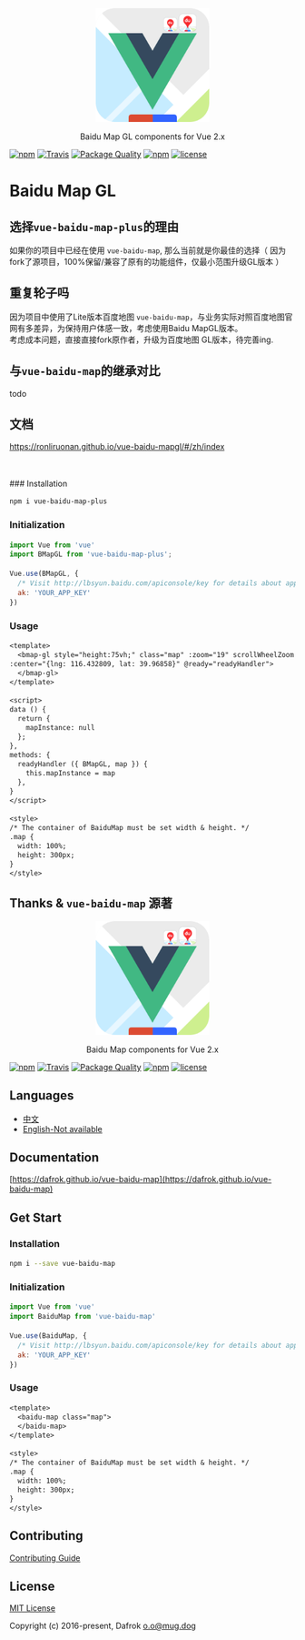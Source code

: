 <p align="center">
  <img src="https://raw.githubusercontent.com/ronliruonan/vue-baidu-mapgl/static_site/favicon.png" width="200px">
</p>
<p align="center">Baidu Map GL components for Vue 2.x</p>

[![npm](https://img.shields.io/npm/v/vue-baidu-map-plus.svg)]()
[![Travis](https://img.shields.io/travis/ronliruonan/vue-baidu-map-plus.svg)]()
[![Package Quality](https://npm.packagequality.com/shield/vue-baidu-map-plus.svg)](http://packagequality.com/#?package=vue-baidu-map-plus)
[![npm](https://img.shields.io/npm/dm/vue-baidu-map-plus.svg)]()
[![license](https://img.shields.io/github/license/ronliruonan/vue-baidu-mapgl.svg)]()

# Baidu Map GL
## 选择`vue-baidu-map-plus`的理由
如果你的项目中已经在使用 `vue-baidu-map`, 那么当前就是你最佳的选择（ 因为fork了源项目，100%保留/兼容了原有的功能组件，仅最小范围升级GL版本 ）      

## 重复轮子吗
因为项目中使用了Lite版本百度地图 `vue-baidu-map`，与业务实际对照百度地图官网有多差异，为保持用户体感一致，考虑使用Baidu MapGL版本。    
考虑成本问题，直接直接fork原作者，升级为百度地图 GL版本，待完善ing.    

## 与`vue-baidu-map`的继承对比
todo

## 文档
https://ronliruonan.github.io/vue-baidu-mapgl/#/zh/index

<br>
<br>
### Installation

```bash
npm i vue-baidu-map-plus
```

### Initialization

```javascript
import Vue from 'vue'
import BMapGL from 'vue-baidu-map-plus';

Vue.use(BMapGL, {
  /* Visit http://lbsyun.baidu.com/apiconsole/key for details about app key. */
  ak: 'YOUR_APP_KEY'
})
```

### Usage

```vue
<template>
  <bmap-gl style="height:75vh;" class="map" :zoom="19" scrollWheelZoom :center="{lng: 116.432809, lat: 39.96858}" @ready="readyHandler">
  </bmap-gl>
</template>

<script>
data () {
  return {
    mapInstance: null
  };
},
methods: {
  readyHandler ({ BMapGL, map }) {
    this.mapInstance = map
  },
}
</script>

<style>
/* The container of BaiduMap must be set width & height. */
.map {
  width: 100%;
  height: 300px;
}
</style>
```

## Thanks & `vue-baidu-map` 源著
<p align="center">
  <img src="https://raw.githubusercontent.com/ronliruonan/vue-baidu-mapgl/static_site/favicon.png" width="200px">
</p>
<p align="center">Baidu Map components for Vue 2.x</p>

[![npm](https://img.shields.io/npm/v/vue-baidu-map.svg)]()
[![Travis](https://img.shields.io/travis/Dafrok/vue-baidu-map.svg)]()
[![Package Quality](https://npm.packagequality.com/shield/vue-baidu-map.svg)](http://packagequality.com/#?package=vue-baidu-map)
[![npm](https://img.shields.io/npm/dm/vue-baidu-map.svg)]()
[![license](https://img.shields.io/github/license/dafrok/vue-baidu-map.svg)]()

## Languages

- [中文](https://github.com/ronliruonan/vue-baidu-mapgl/blob/master/README.zh.md)
- [English-Not available](https://github.com/ronliruonan/vue-baidu-mapgl/blob/master/README.md)

## Documentation

[https://dafrok.github.io/vue-baidu-map](https://dafrok.github.io/vue-baidu-map)

## Get Start

### Installation

```bash
npm i --save vue-baidu-map
```

### Initialization

```javascript
import Vue from 'vue'
import BaiduMap from 'vue-baidu-map'

Vue.use(BaiduMap, {
  /* Visit http://lbsyun.baidu.com/apiconsole/key for details about app key. */
  ak: 'YOUR_APP_KEY'
})
```

### Usage

```vue
<template>
  <baidu-map class="map">
  </baidu-map>
</template>

<style>
/* The container of BaiduMap must be set width & height. */
.map {
  width: 100%;
  height: 300px;
}
</style>
```

## Contributing

[Contributing Guide](https://github.com/ronliruonan/vue-baidu-mapgl/blob/master/CONTRIBUTING.md)


## License

[MIT License](https://opensource.org/licenses/MIT)

Copyright (c) 2016-present, Dafrok <o.o@mug.dog>
